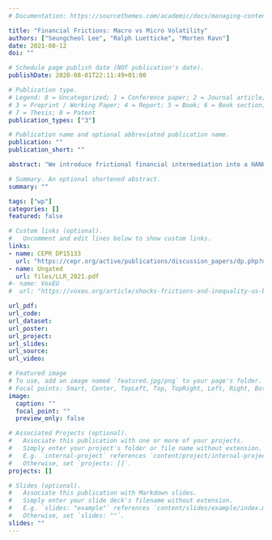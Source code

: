```yaml
---
# Documentation: https://sourcethemes.com/academic/docs/managing-content/

title: "Financial Frictions: Macro vs Micro Volatility"
authors: ["Seungcheol Lee", "Ralph Luetticke", "Morten Ravn"]
date: 2021-08-12
doi: ""

# Schedule page publish date (NOT publication's date).
publishDate: 2020-08-01T22:11:49+01:00

# Publication type.
# Legend: 0 = Uncategorized; 1 = Conference paper; 2 = Journal article;
# 3 = Preprint / Working Paper; 4 = Report; 5 = Book; 6 = Book section;
# 7 = Thesis; 8 = Patent
publication_types: ["3"]

# Publication name and optional abbreviated publication name.
publication: ""
publication_short: ""

abstract: "We introduce frictional financial intermediation into a HANK model. Households are subject to idiosyncratic and aggregate risk and smooth consumption through savings and consumer loans intermediated by banks. The banking friction introduces an endogenous countercyclical spread between the interest rate on savings and on loans. This interacts with incomplete markets because borrowers and savers face different intertemporal prices, and induces a time-varying mass point of high MPC households. Aggregate shocks through their impact on the spread give rise to consumption inequality. We show this mechanism to be empirically relevant. Ex-ante macro prudential regulation reduces welfare by reducing consumption smoothing."

# Summary. An optional shortened abstract.
summary: ""

tags: ["wp"]
categories: []
featured: false

# Custom links (optional).
#   Uncomment and edit lines below to show custom links.
links:
- name: CEPR DP15133
  url: "https://cepr.org/active/publications/discussion_papers/dp.php?dpno=15133"
- name: Ungated
  url: files/LLR_2021.pdf
#- name: VoxEU
#  url: "https://voxeu.org/article/shocks-frictions-and-inequality-us-business-cycles"

url_pdf:
url_code:
url_dataset:
url_poster:
url_project:
url_slides:
url_source:
url_video:

# Featured image
# To use, add an image named `featured.jpg/png` to your page's folder.
# Focal points: Smart, Center, TopLeft, Top, TopRight, Left, Right, BottomLeft, Bottom, BottomRight.
image:
  caption: ""
  focal_point: ""
  preview_only: false

# Associated Projects (optional).
#   Associate this publication with one or more of your projects.
#   Simply enter your project's folder or file name without extension.
#   E.g. `internal-project` references `content/project/internal-project/index.md`.
#   Otherwise, set `projects: []`.
projects: []

# Slides (optional).
#   Associate this publication with Markdown slides.
#   Simply enter your slide deck's filename without extension.
#   E.g. `slides: "example"` references `content/slides/example/index.md`.
#   Otherwise, set `slides: ""`.
slides: ""
---
```

